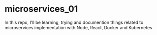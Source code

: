 # microservices_01
In this repo, I'll be learning, trying and documention things related to microservices implementation with Node, React, Docker and Kubernetes
